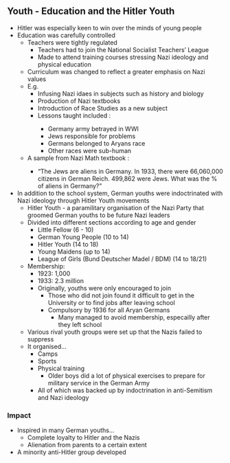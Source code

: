 ## Youth - Education and the Hitler Youth


- Hitler was especially keen to win over the minds of young people
- Education was carefully controlled
    - Teachers were tightly regulated
        - Teachers had to join the National Socialist Teachers’ League
        - Made to attend training courses stressing Nazi ideology and physical education
    - Curriculum was changed to reflect a greater emphasis on Nazi values
    - E.g.
        - Infusing Nazi idaes in subjects such as history and biology
        - Production of Nazi textbooks
        - Introduction of Race Studies as a new subject <nitb>
        - Lessons taught included <nitb>:
            - Germany army betrayed in WWI
            - Jews responsible for problems
            - Germans belonged to Aryans race
            - Other races were sub-human
    - A sample from Nazi Math textbook <nitb>:
        - “The Jews are aliens in Germany. In 1933, there were 66,060,000 citizens in German Reich. 499,862 were Jews. What was the % of aliens in Germany?”
- In addition to the school system, German youths were indoctrinated with Nazi ideology through Hitler Youth movements
    - Hitler Youth - a paramilitary organisation of the Nazi Party that groomed German youths to be future Nazi leaders
    - Divided into different sections according to age and gender
        - Little Fellow (6 - 10)
        - German Young People (10 to 14)
        - Hitler Youth (14 to 18)
        - Young Maidens (up to 14)
        - League of Girls (Bund Deutscher Madel / BDM) (14 to 18/21)
    - Membership:
        - 1923: 1,000
        - 1933: 2.3 million
        - Originally, youths were only encouraged to join
            - Those who did not join found it difficult to get in the University or to find jobs after leaving school
            - Compulsory by 1936 for all Aryan Germans
                - Many managed to avoid membership, especailly after they left school
    - Various rival youth groups were set up that the Nazis failed to suppress
    - It organised…
        - Camps
        - Sports
        - Physical training
            - Older boys did a lot of physical exercises to prepare for military service in the German Army
        - All of which was backed up by indoctrination in anti-Semitism and Nazi ideology

### Impact


- Inspired in many German youths…
    - Complete loyalty to Hitler and the Nazis
    - Alienation from parents to a certain extent
- A minority anti-Hitler group developed

